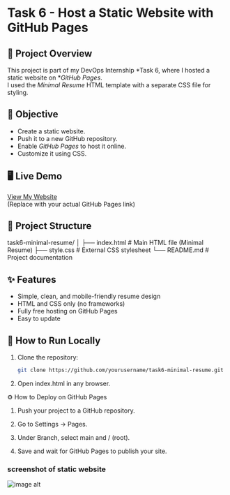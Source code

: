 # Task 6 - Host a Static Website with GitHub Pages

## 📄 Project Overview
This project is part of my DevOps Internship *Task 6, where I hosted a static website on **GitHub Pages*.  
I used the *Minimal Resume* HTML template with a separate CSS file for styling.

## 🎯 Objective
- Create a static website.
- Push it to a new GitHub repository.
- Enable *GitHub Pages* to host it online.
- Customize it using CSS.

## 🖥 Live Demo
[View My Website](https://osuruchaitanya.github.io/Task-6-Static-website-using-GitHub-pages/)  
(Replace with your actual GitHub Pages link)

## 📂 Project Structure

task6-minimal-resume/ │ ├── index.html   # Main HTML file (Minimal Resume) ├── style.css    # External CSS stylesheet └── README.md    # Project documentation

## ✨ Features
- Simple, clean, and mobile-friendly resume design
- HTML and CSS only (no frameworks)
- Fully free hosting on GitHub Pages
- Easy to update

## 🚀 How to Run Locally
1. Clone the repository:
   ```bash
   git clone https://github.com/yourusername/task6-minimal-resume.git

2. Open index.html in any browser.



⚙ How to Deploy on GitHub Pages

1. Push your project to a GitHub repository.


2. Go to Settings → Pages.


3. Under Branch, select main and / (root).


4. Save and wait for GitHub Pages to publish your site.

### screenshot of static website
![image alt](https://github.com/osuruchaitanya/Task-6-Static-website-using-GitHub-pages/blob/0a0abc355e5c7e7c8cbf68549e0605a66eaca7f7/static%20website..png)
